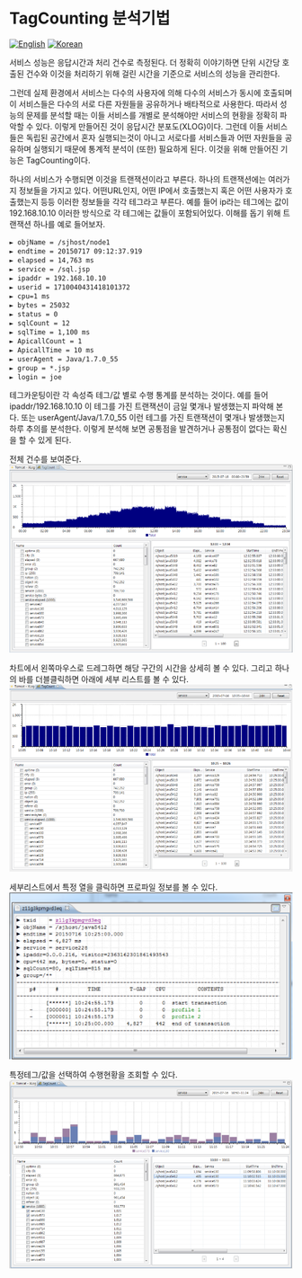 # TagCounting 분석기법
[![English](https://img.shields.io/badge/language-English-orange.svg)](TagCounting-Analysis.md) [![Korean](https://img.shields.io/badge/language-Korean-blue.svg)](TagCounting-Analysis_kr.md)

서비스 성능은 응답시간과 처리 건수로 측정된다.  더 정확히 이야기하면
단위 시간당 호출된 건수와 이것을 처리하기 위해 걸린 시간을 기준으로 서비스의 성능을 관리한다.

그런데 실제 환경에서 서비스는 다수의 사용자에 의해 다수의 서비스가 동시에 호출되며 이 서비스들은 다수의 서로 다른 자원들을 공유하거나 배타적으로 사용한다.
따라서 성능의 문제를 분석할 때는 이들 서비스를 개별로 분석해야만 서비스의 현황을 정확히 파악할 수 있다. 이렇게 만들어진 것이 응답시간 분포도(XLOG)이다. 
그런데 이들 서비스들은 독립된 공간에서 혼자 실행되는것이 아니고 서로다를 서비스들과 어떤 자원들을 공유하며 실행되기 때문에 통계적 분석이 (또한) 필요하게 된다. 이것을 위해 만들어진 기능은 TagCounting이다.

하나의 서비스가 수행되면 이것을 트랜잭션이라고 부른다. 
하나의 트랜잭션에는 여러가지 정보들을 가지고 있다. 어떤URL인지, 어떤 IP에서 호출했는지 혹은 어떤 사용자가 호출했는지 등등 이러한 정보들을 각각 테그라고 부른다.
예를 들어 ip라는 테그에는 값이 192.168.10.10 이러한 방식으로 각 테그에는 값들이 포함되어있다. 
이해를 돕기 위해 트랜잭션 하나를 예로 들어보자.

```
► objName = /sjhost/node1
► endtime = 20150717 09:12:37.919
► elapsed = 14,763 ms
► service = /sql.jsp
► ipaddr = 192.168.10.10
► userid = 1710040431418101372
► cpu=1 ms
► bytes = 25032
► status = 0
► sqlCount = 12
► sqlTime = 1,100 ms
► ApicallCount = 1
► ApicallTime = 10 ms
► userAgent = Java/1.7.0_55
► group = *.jsp
► login = joe
```

테그카운팅이란 각 속성즉 테그/값 별로 수행 통계를 분석하는 것이다.
예를 들어 ipaddr/192.168.10.10 이 테그를 가진 트랜잭션이 금일 몇개나 발생했는지 파악해 본다. 또는 userAgent/Java/1.7.0_55 이런 테그를 가진 트랜잭션이 몇개나 발생했는지 하루 추의를 분석한다. 
이렇게 분석해 보면 공통점을 발견하거나 공통점이 없다는 확신을 할 수 있게 된다. 

전체 건수를 보여준다.
![TagCounting #1](../img/client/tagcnt_1.png)

차트에서 왼쪽마우스로 드레그하면 해당 구간의 시간을 상세히 볼 수 있다.
그리고 하나의 바를 더블클릭하면 아래에 세부 리스트를 볼 수 있다.
![TagCounting #2](../img/client/tagcnt_2.png)

세부리스트에서 특정 열을 클릭하면 프로파일 정보를 볼 수 있다.
![TagCounting #3](../img/client/tagcnt_3.png)

특정테그/값을 선택하여 수행현황을 조회할 수 있다.
![TagCounting #4](../img/client/tagcnt_4.png)
